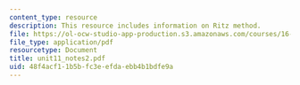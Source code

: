 ```yaml
---
content_type: resource
description: This resource includes information on Ritz method.
file: https://ol-ocw-studio-app-production.s3.amazonaws.com/courses/16-21-techniques-for-structural-analysis-and-design-spring-2005/48f4acf11b5bfc3eefdaebb4b1bdfe9a_unit11_notes2.pdf
file_type: application/pdf
resourcetype: Document
title: unit11_notes2.pdf
uid: 48f4acf1-1b5b-fc3e-efda-ebb4b1bdfe9a
---
```

